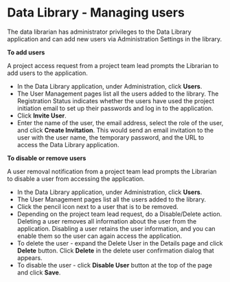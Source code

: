 # Data Library - Managing users

The data librarian has administrator privileges to the Data Library application and can add new users via Administration Settings in the library.

**To add users**

A project access request from a project team lead prompts the Librarian to add users to the application.

* In the Data Library application, under Administration, click **Users**.
* The User Management pages list all the users added to the library.  The Registration Status indicates whether the users have used the project initiation email to set up their passwords and log in to the application.
* Click **Invite User**.
* Enter the name of the user, the email address, select the role of the user, and click **Create Invitation**. This would send an email invitation to the user with the user name, the temporary password, and the URL to access the Data Library application.

**To disable or remove users**

A user removal notification from a project team lead prompts the Librarian to disable a user from accessing the application.

* In the Data Library application, under Administration, click **Users**.
* The User Management pages list all the users added to the library.  
* Click the pencil icon next to a user that is to be removed.
* Depending on the project team lead request, do a Disable/Delete action. Deleting a user removes all information about the user from the application. Disabling a user retains the user information, and you can enable them so the user can again access the application.
* To delete the user - expand the Delete User in the Details page and click **Delete** button. Click **Delete** in the delete user confirmation dialog that appears.
* To disable the user - click **Disable User** button at the top of the page and click **Save**. 


